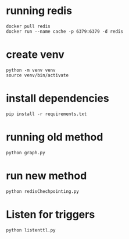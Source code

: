 # running redis
```
docker pull redis
docker run --name cache -p 6379:6379 -d redis

```


# create venv

```
python -m venv venv
source venv/bin/activate
```

# install dependencies 

```
pip install -r requirements.txt
```


# running old method
```
python graph.py
```


# run new method

```
python redisChechpointing.py

```

# Listen for triggers

```
python listenttl.py
```
